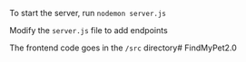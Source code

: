 To start the server, run `nodemon server.js`

Modify the `server.js` file to add endpoints

The frontend code goes in the `/src` directory#   F i n d M y P e t 2 . 0  
 